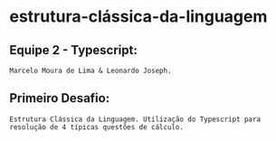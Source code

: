 # estrutura-clássica-da-linguagem

## Equipe 2 - Typescript: 
    Marcelo Moura de Lima & Leonardo Joseph.
    
## Primeiro Desafio: 
    Estrutura Clássica da Linguagem. Utilização do Typescript para resolução de 4 típicas questões de cálculo.
